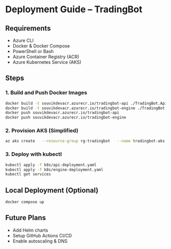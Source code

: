 # Deployment Guide – TradingBot

## Requirements
- Azure CLI
- Docker & Docker Compose
- PowerShell or Bash
- Azure Container Registry (ACR)
- Azure Kubernetes Service (AKS)

## Steps

### 1. Build and Push Docker Images

```bash
docker build -t souvikdevacr.azurecr.io/tradingbot-api ./TradingBot.Api
docker build -t souvikdevacr.azurecr.io/tradingbot-engine ./TradingBot.SignalEngine
docker push souvikdevacr.azurecr.io/tradingbot-api
docker push souvikdevacr.azurecr.io/tradingbot-engine
```

### 2. Provision AKS (Simplified)

```bash
az aks create   --resource-group rg-tradingbot   --name tradingbot-aks   --node-count 1   --generate-ssh-keys   --attach-acr souvikdevacr
```

### 3. Deploy with kubectl

```bash
kubectl apply -f k8s/api-deployment.yaml
kubectl apply -f k8s/engine-deployment.yaml
kubectl get services
```

## Local Deployment (Optional)

```bash
docker compose up
```

## Future Plans

- Add Helm charts
- Setup GitHub Actions CI/CD
- Enable autoscaling & DNS